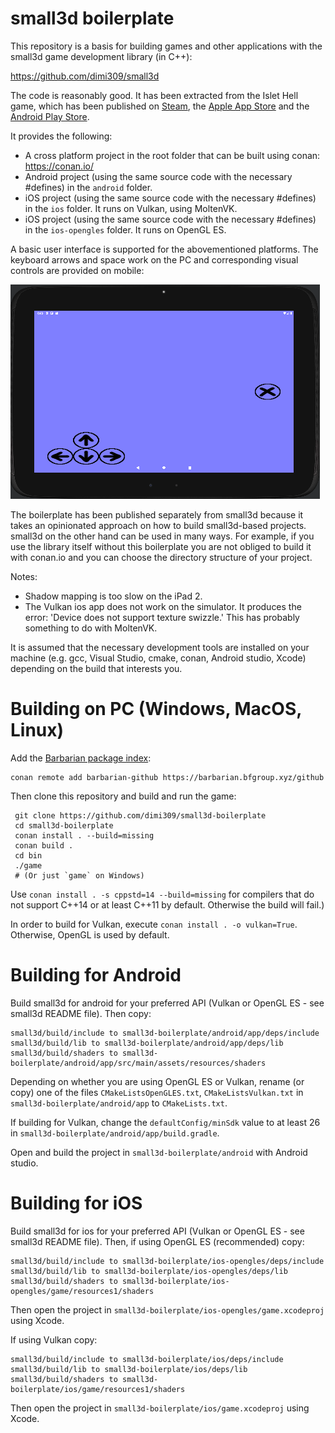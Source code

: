 small3d boilerplate
===================

This repository is a basis for building games and other
applications with the small3d game development library
(in C++):

https://github.com/dimi309/small3d

The code is reasonably good. It has been extracted from
the Islet Hell game, which has been published on [Steam](https://store.steampowered.com/app/2069750/Islet_Hell/),
the [Apple App Store](https://apps.apple.com/us/app/islet-hell/id1631875184) and the [Android Play Store](https://play.google.com/store/apps/details?id=dimi309.islethelladroid).

It provides the following:

- A cross platform project in the root folder that can be built using
  conan: https://conan.io/
- Android project (using the same source code with the necessary
  #defines) in the `android` folder.
- iOS project (using the same source code with the necessary
  #defines) in the `ios` folder. It runs on Vulkan, using MoltenVK.
- iOS project (using the same source code with the necessary
  #defines) in the `ios-opengles` folder. It runs on OpenGL ES.

A basic user interface is supported for the abovementioned platforms.
The keyboard arrows and space work on the PC and corresponding
visual controls are provided on mobile:

![mobile interface](mobile-interface.png)
  
The boilerplate has been published separately from small3d because it 
takes an opinionated approach on how to build small3d-based
projects. small3d on the other hand can be used in many ways.
For example, if you use the library itself without this boilerplate
you are not obliged to build it with conan.io and you can choose
the directory structure of your project.

Notes: 
- Shadow mapping is too slow on the iPad 2.
- The Vulkan ios app does not work on the simulator. It produces the error:
  'Device does not support texture swizzle.'
  This has probably something to do with MoltenVK.

It is assumed that the necessary development tools are installed
on your machine (e.g. gcc, Visual Studio, cmake, conan, 
Android studio, Xcode) depending on the build that interests
you.

# Building on PC (Windows, MacOS, Linux)

Add the [Barbarian package index](https://barbarian.bfgroup.xyz):

	conan remote add barbarian-github https://barbarian.bfgroup.xyz/github
	 
Then clone this repository and build and run the game:

     git clone https://github.com/dimi309/small3d-boilerplate
     cd small3d-boilerplate
     conan install . --build=missing
     conan build .
     cd bin
     ./game
     # (Or just `game` on Windows)

Use `conan install . -s cppstd=14 --build=missing` for compilers that do not support 
C++14 or at least C++11 by default. Otherwise the build will fail.)
	
In order to build for Vulkan, execute `conan install . -o vulkan=True`. Otherwise, 
OpenGL is used by default.

# Building for Android

Build small3d for android for your preferred API (Vulkan or OpenGL ES - see small3d README 
file). Then copy:

	small3d/build/include to small3d-boilerplate/android/app/deps/include
	small3d/build/lib to small3d-boilerplate/android/app/deps/lib
	small3d/build/shaders to small3d-boilerplate/android/app/src/main/assets/resources/shaders

Depending on whether you are using OpenGL ES or Vulkan, rename (or copy) one of the files 
`CMakeListsOpenGLES.txt`, `CMakeListsVulkan.txt` in `small3d-boilerplate/android/app` 
to `CMakeLists.txt`.

If building for Vulkan, change the `defaultConfig/minSdk` value to at least 26 in
`small3d-boilerplate/android/app/build.gradle`.

Open and build the project in `small3d-boilerplate/android` with Android studio.

# Building for iOS

Build small3d for ios for your preferred API (Vulkan or OpenGL ES - see small3d README 
file). Then, if using OpenGL ES (recommended) copy:

	small3d/build/include to small3d-boilerplate/ios-opengles/deps/include
	small3d/build/lib to small3d-boilerplate/ios-opengles/deps/lib
	small3d/build/shaders to small3d-boilerplate/ios-opengles/game/resources1/shaders

Then open the project in `small3d-boilerplate/ios-opengles/game.xcodeproj` using Xcode.

If using Vulkan copy:

	small3d/build/include to small3d-boilerplate/ios/deps/include
	small3d/build/lib to small3d-boilerplate/ios/deps/lib
	small3d/build/shaders to small3d-boilerplate/ios/game/resources1/shaders

Then open the project in `small3d-boilerplate/ios/game.xcodeproj` using Xcode.
